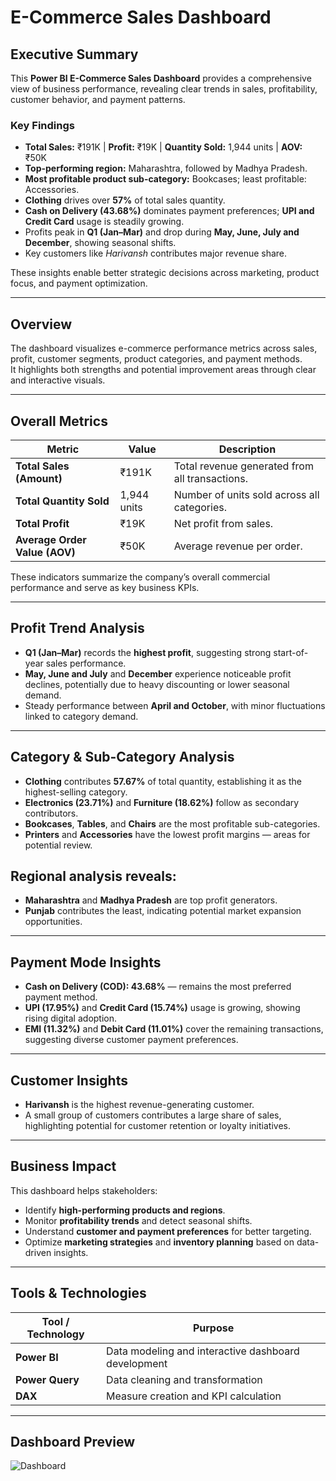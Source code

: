 # E-Commerce Sales Dashboard  

## Executive Summary  
This **Power BI E-Commerce Sales Dashboard** provides a comprehensive view of business performance, revealing clear trends in sales, profitability, customer behavior, and payment patterns.  

### Key Findings  
- **Total Sales:** ₹191K | **Profit:** ₹19K | **Quantity Sold:** 1,944 units | **AOV:** ₹50K  
- **Top-performing region:** Maharashtra, followed by Madhya Pradesh.  
- **Most profitable product sub-category:** Bookcases; least profitable: Accessories.  
- **Clothing** drives over **57%** of total sales quantity.  
- **Cash on Delivery (43.68%)** dominates payment preferences; **UPI and Credit Card** usage is steadily growing.  
- Profits peak in **Q1 (Jan–Mar)** and drop during **May, June, July and December**, showing seasonal shifts.  
- Key customers like *Harivansh* contributes major revenue share.  

These insights enable better strategic decisions across marketing, product focus, and payment optimization.  

---

## Overview  
The dashboard visualizes e-commerce performance metrics across sales, profit, customer segments, product categories, and payment methods.  
It highlights both strengths and potential improvement areas through clear and interactive visuals.  

---

## Overall Metrics  
| Metric | Value | Description |
|--------|--------|-------------|
| **Total Sales (Amount)** | ₹191K | Total revenue generated from all transactions. |
| **Total Quantity Sold** | 1,944 units | Number of units sold across all categories. |
| **Total Profit** | ₹19K | Net profit from sales. |
| **Average Order Value (AOV)** | ₹50K | Average revenue per order. |

These indicators summarize the company’s overall commercial performance and serve as key business KPIs.  

---

## Profit Trend Analysis  
- **Q1 (Jan–Mar)** records the **highest profit**, suggesting strong start-of-year sales performance.  
- **May, June and July** and **December** experience noticeable profit declines, potentially due to heavy discounting or lower seasonal demand.  
- Steady performance between **April and October**, with minor fluctuations linked to category demand.  

---

## Category & Sub-Category Analysis  
- **Clothing** contributes **57.67%** of total quantity, establishing it as the highest-selling category.  
- **Electronics (23.71%)** and **Furniture (18.62%)** follow as secondary contributors.  
- **Bookcases**, **Tables**, and **Chairs** are the most profitable sub-categories.  
- **Printers** and **Accessories** have the lowest profit margins — areas for potential review.  

## Regional analysis reveals:  
- **Maharashtra** and **Madhya Pradesh** are top profit generators.  
- **Punjab** contributes the least, indicating potential market expansion opportunities.  

---

## Payment Mode Insights  
- **Cash on Delivery (COD): 43.68%** — remains the most preferred payment method.  
- **UPI (17.95%)** and **Credit Card (15.74%)** usage is growing, showing rising digital adoption.  
- **EMI (11.32%)** and **Debit Card (11.01%)** cover the remaining transactions, suggesting diverse customer payment preferences.  

---

## Customer Insights  
- **Harivansh** is the highest revenue-generating customer.
- A small group of customers contributes a large share of sales, highlighting potential for customer retention or loyalty initiatives.  

---

## Business Impact  
This dashboard helps stakeholders:  
- Identify **high-performing products and regions**.  
- Monitor **profitability trends** and detect seasonal shifts.  
- Understand **customer and payment preferences** for better targeting.  
- Optimize **marketing strategies** and **inventory planning** based on data-driven insights.  

---

## Tools & Technologies  

| Tool / Technology | Purpose |
|--------------------|----------|
| **Power BI** | Data modeling and interactive dashboard development |
| **Power Query** | Data cleaning and transformation |
| **DAX** | Measure creation and KPI calculation |

---

## Dashboard Preview  
![Dashboard](https://github.com/user-attachments/assets/888ee0b7-9d81-447d-9246-6a64e421371c)
